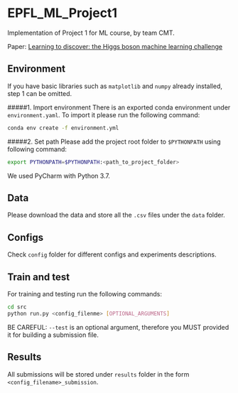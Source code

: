 # EPFL_ML_Project1
Implementation of Project 1 for ML course, by team CMT.

Paper: [Learning to discover: the Higgs
boson machine learning challenge](https://higgsml.lal.in2p3.fr/files/2014/04/documentation_v1.8.pdf)


## Environment
If you have basic libraries such as `matplotlib` and `numpy` already installed,
step 1 can be omitted.

#####1. Import environment
There is an exported conda environment under `environment.yaml`.
To import it please run the following command:
```bash
conda env create -f environment.yml
```

#####2. Set path
Please add the project root folder to `$PYTHONPATH` using following command:
```bash
export PYTHONPATH=$PYTHONPATH:<path_to_project_folder>
```
We used PyCharm with Python 3.7. 
## Data
Please download the data and store all the `.csv` files under the `data` folder.


## Configs
Check `config` folder for different configs and experiments descriptions.

## Train and test

For training and testing run the following commands:
```bash
cd src
python run.py <config_filenme> [OPTIONAL_ARGUMENTS]
``` 
BE CAREFUL: `--test` is an optional argument, therefore you MUST provided it for building a submission file.

## Results

All submissions will be stored under `results` folder in the form `<config_filename>_submission`.


